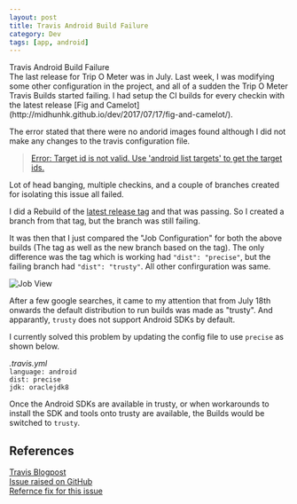 ```yaml
---
layout: post
title: Travis Android Build Failure
category: Dev
tags: [app, android]
---
```

<div class="custom-post-header mexican-red">
<div class="custom-post-title">Travis Android Build Failure</div>
</div>
The last release for Trip O Meter was in July. Last week, I was modifying some other configuration in the project, and all of a sudden the Trip O Meter Travis Builds started failing.
I had setup the CI builds for every checkin with the latest release [Fig and Camelot](http://midhunhk.github.io/dev/2017/07/17/fig-and-camelot/).

The error stated that there were no andorid images found although I did not make any changes to the travis configuration file.
> [Error: Target id is not valid. Use 'android list targets' to get the target ids.](https://travis-ci.org/midhunhk/trip-o-meter/builds/265911464)

Lot of head banging, multiple checkins, and a couple of branches created for isolating this issue all failed.

I did a Rebuild of the [latest release tag](https://travis-ci.org/midhunhk/trip-o-meter/builds/254211222) and that was passing. So I created a branch from that tag, but the branch was still failing.

It was then that I just compared the "Job Configuration" for both the above builds (The tag as well as the new branch based on the tag). The only difference was the tag which is working had `"dist": "precise"`, but the failing branch had `"dist": "trusty"`. All other confirguration was same.

![Job View](https://blog.travis-ci.com/images/job-view-config-dist.png)

After a few google searches, it came to my attention that from July 18th onwards the default distribution to run builds was made as "trusty". 
And apparantly, `trusty` does not support Android SDKs by default. 

I currently solved this problem by updating the config file to use `precise` as shown below.

*.travis.yml*  
`language: android`  
`dist: precise`  
`jdk: oraclejdk8`  

Once the Android SDKs are available in trusty, or when workarounds to install the SDK and tools onto trusty are available, the Builds would be switched to `trusty`.

## References
[Travis Blogpost](https://blog.travis-ci.com/2017-07-11-trusty-as-default-linux-is-coming?utm_source=web&utm_medium=banner&&utm_campaign=trusty-default)  
[Issue raised on GitHub](https://github.com/travis-ci/travis-ci/issues/5990)  
[Refernce fix for this issue](https://github.com/Amos2016GroupOne/amos-ss16-proj1/pull/11/files)  
